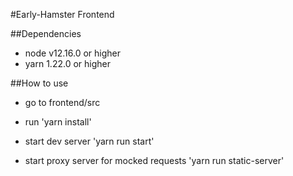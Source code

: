 #Early-Hamster Frontend


##Dependencies
- node v12.16.0 or higher
- yarn 1.22.0 or higher

##How to use

- go to frontend/src
- run 'yarn install'

- start dev server 'yarn run start'
- start proxy server for mocked requests 'yarn run static-server'
